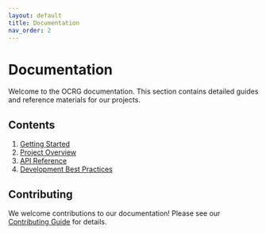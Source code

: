 ```yaml
---
layout: default
title: Documentation
nav_order: 2
---
```


# Documentation

Welcome to the OCRG documentation. This section contains detailed guides and reference materials for our projects.

## Contents

1. [Getting Started](/docs/getting-started)
2. [Project Overview](/docs/project-overview)
3. [API Reference](/docs/api-reference)
4. [Development Best Practices](/docs/dev-best-practices)

## Contributing

We welcome contributions to our documentation! Please see our [Contributing Guide](/docs/contributing) for details. 